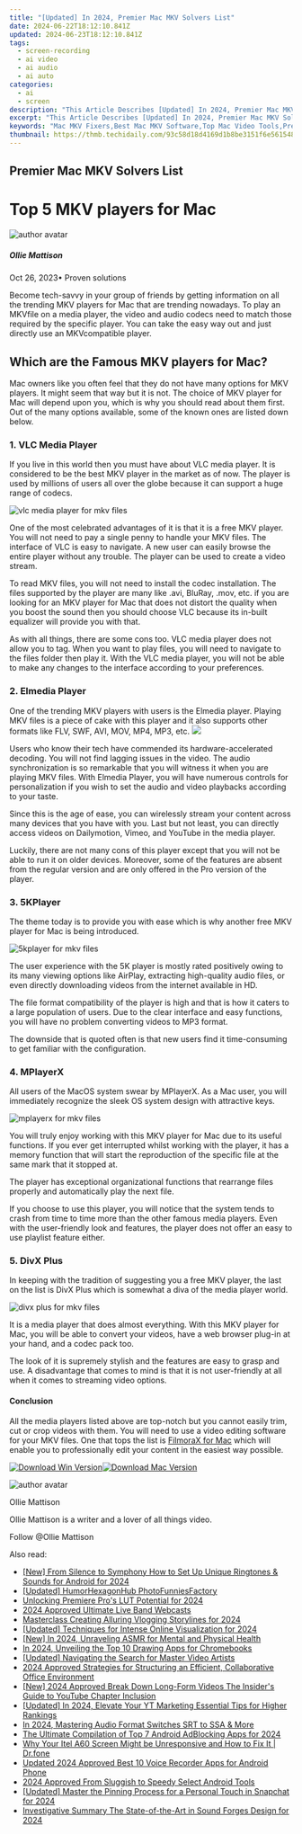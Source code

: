 ```yaml
---
title: "[Updated] In 2024, Premier Mac MKV Solvers List"
date: 2024-06-22T18:12:10.841Z
updated: 2024-06-23T18:12:10.841Z
tags: 
  - screen-recording
  - ai video
  - ai audio
  - ai auto
categories: 
  - ai
  - screen
description: "This Article Describes [Updated] In 2024, Premier Mac MKV Solvers List"
excerpt: "This Article Describes [Updated] In 2024, Premier Mac MKV Solvers List"
keywords: "Mac MKV Fixers,Best Mac MKV Software,Top Mac Video Tools,Premium Mac MKV Playback,Optimal Mac MKV Solver,Ultimate Mac MKV Editors,Premier Mac Convert MKV"
thumbnail: https://thmb.techidaily.com/93c58d18d4169d1b8be3151f6e561548c6b0c37eb736f1516830c78d9ab2d4d1.jpg
---
```


## Premier Mac MKV Solvers List

# Top 5 MKV players for Mac

![author avatar](https://images.wondershare.com/filmora/article-images/ollie-mattison.jpg)

##### Ollie Mattison

 Oct 26, 2023• Proven solutions

Become tech-savvy in your group of friends by getting information on all the trending MKV players for Mac that are trending nowadays. To play an MKVfile on a media player, the video and audio codecs need to match those required by the specific player. You can take the easy way out and just directly use an MKVcompatible player.

## Which are the Famous MKV players for Mac?

Mac owners like you often feel that they do not have many options for MKV players. It might seem that way but it is not. The choice of MKV player for Mac will depend upon you, which is why you should read about them first. Out of the many options available, some of the known ones are listed down below.

### 1. VLC Media Player

If you live in this world then you must have about VLC media player. It is considered to be the best MKV player in the market as of now. The player is used by millions of users all over the globe because it can support a huge range of codecs.

 ![vlc media player for mkv files](https://images.wondershare.com/filmora/Mac-articles/vlc-media-player-for-mkv-files.jpg)

One of the most celebrated advantages of it is that it is a free MKV player. You will not need to pay a single penny to handle your MKV files. The interface of VLC is easy to navigate. A new user can easily browse the entire player without any trouble. The player can be used to create a video stream.

To read MKV files, you will not need to install the codec installation. The files supported by the player are many like .avi, BluRay, .mov, etc. if you are looking for an MKV player for Mac that does not distort the quality when you boost the sound then you should choose VLC because its in-built equalizer will provide you with that.

As with all things, there are some cons too. VLC media player does not allow you to tag. When you want to play files, you will need to navigate to the files folder then play it. With the VLC media player, you will not be able to make any changes to the interface according to your preferences.

### 2. Elmedia Player

One of the trending MKV players with users is the Elmedia player. Playing MKV files is a piece of cake with this player and it also supports other formats like FLV, SWF, AVI, MOV, MP4, MP3, etc. ![](https://images.wondershare.com/filmora/Mac-articles/elmedia-player-for-mkv-files.jpg)

Users who know their tech have commended its hardware-accelerated decoding. You will not find lagging issues in the video. The audio synchronization is so remarkable that you will witness it when you are playing MKV files. With Elmedia Player, you will have numerous controls for personalization if you wish to set the audio and video playbacks according to your taste.

Since this is the age of ease, you can wirelessly stream your content across many devices that you have with you. Last but not least, you can directly access videos on Dailymotion, Vimeo, and YouTube in the media player.

Luckily, there are not many cons of this player except that you will not be able to run it on older devices. Moreover, some of the features are absent from the regular version and are only offered in the Pro version of the player.

### 3. 5KPlayer

The theme today is to provide you with ease which is why another free MKV player for Mac is being introduced.

 ![5kplayer for mkv files](https://images.wondershare.com/filmora/Mac-articles/5kplayer-for-mkv-files.jpg)

The user experience with the 5K player is mostly rated positively owing to its many viewing options like AirPlay, extracting high-quality audio files, or even directly downloading videos from the internet available in HD.

The file format compatibility of the player is high and that is how it caters to a large population of users. Due to the clear interface and easy functions, you will have no problem converting videos to MP3 format.

The downside that is quoted often is that new users find it time-consuming to get familiar with the configuration.

### 4. MPlayerX

All users of the MacOS system swear by MPlayerX. As a Mac user, you will immediately recognize the sleek OS system design with attractive keys.

 ![mplayerx for mkv files](https://images.wondershare.com/filmora/Mac-articles/mplayerx-for-mkv-files.jpg)

You will truly enjoy working with this MKV player for Mac due to its useful functions. If you ever get interrupted whilst working with the player, it has a memory function that will start the reproduction of the specific file at the same mark that it stopped at.

The player has exceptional organizational functions that rearrange files properly and automatically play the next file.

If you choose to use this player, you will notice that the system tends to crash from time to time more than the other famous media players. Even with the user-friendly look and features, the player does not offer an easy to use playlist feature either.

### 5. DivX Plus

In keeping with the tradition of suggesting you a free MKV player, the last on the list is DivX Plus which is somewhat a diva of the media player world.

 ![divx plus for mkv files](https://images.wondershare.com/filmora/Mac-articles/divx-plus-for-mkv-files.jpg)

It is a media player that does almost everything. With this MKV player for Mac, you will be able to convert your videos, have a web browser plug-in at your hand, and a codec pack too.

The look of it is supremely stylish and the features are easy to grasp and use. A disadvantage that comes to mind is that it is not user-friendly at all when it comes to streaming video options.

#### Conclusion

All the media players listed above are top-notch but you cannot easily trim, cut or crop videos with them. You will need to use a video editing software for your MKV files. One that tops the list is [FilmoraX for Mac](https://tools.techidaily.com/wondershare/filmora/download/) which will enable you to professionally edit your content in the easiest way possible.

[![Download Win Version](https://images.wondershare.com/filmora/guide/download-btn-win.jpg)](https://tools.techidaily.com/wondershare/filmora/download/)[![Download Mac Version](https://images.wondershare.com/filmora/guide/download-btn-mac.jpg)](https://tools.techidaily.com/wondershare/filmora/download/)

![author avatar](https://images.wondershare.com/filmora/article-images/ollie-mattison.jpg)

Ollie Mattison

Ollie Mattison is a writer and a lover of all things video.

Follow @Ollie Mattison


<ins class="adsbygoogle"
     style="display:block"
     data-ad-format="autorelaxed"
     data-ad-client="ca-pub-7571918770474297"
     data-ad-slot="1223367746"></ins>



<ins class="adsbygoogle"
     style="display:block"
     data-ad-client="ca-pub-7571918770474297"
     data-ad-slot="8358498916"
     data-ad-format="auto"
     data-full-width-responsive="true"></ins>


<span class="atpl-alsoreadstyle">Also read:</span>
<div><ul>
<li><a href="https://fox-http.techidaily.com/new-from-silence-to-symphony-how-to-set-up-unique-ringtones-and-sounds-for-android-for-2024/"><u>[New] From Silence to Symphony  How to Set Up Unique Ringtones & Sounds for Android for 2024</u></a></li>
<li><a href="https://fox-http.techidaily.com/updated-humorhexagonhub-photofunniesfactory/"><u>[Updated] HumorHexagonHub  PhotoFunniesFactory</u></a></li>
<li><a href="https://fox-http.techidaily.com/unlocking-premiere-pros-lut-potential-for-2024/"><u>Unlocking Premiere Pro's LUT Potential for 2024</u></a></li>
<li><a href="https://fox-http.techidaily.com/2024-approved-ultimate-live-band-webcasts/"><u>2024 Approved  Ultimate Live Band Webcasts</u></a></li>
<li><a href="https://fox-http.techidaily.com/masterclass-creating-alluring-vlogging-storylines-for-2024/"><u>Masterclass  Creating Alluring Vlogging Storylines for 2024</u></a></li>
<li><a href="https://fox-http.techidaily.com/updated-techniques-for-intense-online-visualization-for-2024/"><u>[Updated] Techniques for Intense Online Visualization for 2024</u></a></li>
<li><a href="https://fox-http.techidaily.com/new-in-2024-unraveling-asmr-for-mental-and-physical-health/"><u>[New] In 2024, Unraveling ASMR for Mental and Physical Health</u></a></li>
<li><a href="https://fox-http.techidaily.com/in-2024-unveiling-the-top-10-drawing-apps-for-chromebooks/"><u>In 2024, Unveiling the Top 10 Drawing Apps for Chromebooks</u></a></li>
<li><a href="https://fox-http.techidaily.com/updated-navigating-the-search-for-master-video-artists/"><u>[Updated] Navigating the Search for Master Video Artists</u></a></li>
<li><a href="https://some-approaches.techidaily.com/2024-approved-strategies-for-structuring-an-efficient-collaborative-office-environment/"><u>2024 Approved  Strategies for Structuring an Efficient, Collaborative Office Environment</u></a></li>
<li><a href="https://facebook-video-share.techidaily.com/new-2024-approved-break-down-long-form-videos-the-insiders-guide-to-youtube-chapter-inclusion/"><u>[New] 2024 Approved  Break Down Long-Form Videos  The Insider's Guide to YouTube Chapter Inclusion</u></a></li>
<li><a href="https://facebook-video-share.techidaily.com/updated-in-2024-elevate-your-yt-marketing-essential-tips-for-higher-rankings/"><u>[Updated] In 2024, Elevate Your YT Marketing  Essential Tips for Higher Rankings</u></a></li>
<li><a href="https://fox-access.techidaily.com/in-2024-mastering-audio-format-switches-srt-to-ssa-and-more/"><u>In 2024, Mastering Audio Format Switches  SRT to SSA & More</u></a></li>
<li><a href="https://youtube-lab.techidaily.com/ltimate-compilation-of-top-7-android-adblocking-apps-for-2024/"><u>The Ultimate Compilation of Top 7 Android AdBlocking Apps for 2024</u></a></li>
<li><a href="https://howto.techidaily.com/why-your-itel-a60-screen-might-be-unresponsive-and-how-to-fix-it-drfone-by-drfone-fix-android-problems-fix-android-problems/"><u>Why Your Itel A60 Screen Might be Unresponsive and How to Fix It | Dr.fone</u></a></li>
<li><a href="https://audio-editing.techidaily.com/updated-2024-approved-best-10-voice-recorder-apps-for-android-phone/"><u>Updated 2024 Approved Best 10 Voice Recorder Apps for Android Phone</u></a></li>
<li><a href="https://some-techniques.techidaily.com/2024-approved-from-sluggish-to-speedy-select-android-tools/"><u>2024 Approved  From Sluggish to Speedy  Select Android Tools</u></a></li>
<li><a href="https://snapchat-videos.techidaily.com/updated-master-the-pinning-process-for-a-personal-touch-in-snapchat-for-2024/"><u>[Updated] Master the Pinning Process for a Personal Touch in Snapchat for 2024</u></a></li>
<li><a href="https://sound-tweaking.techidaily.com/investigative-summary-the-state-of-the-art-in-sound-forges-design-for-2024/"><u>Investigative Summary The State-of-the-Art in Sound Forges Design for 2024</u></a></li>
</ul></div>
